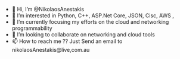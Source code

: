 - 👋 Hi, I’m @NikolaosAnestakis
- 👀 I’m interested in Python, C++, ASP.Net Core, JSON, Cisc, AWS , 
- 🌱 I’m currently focusing my efforts on the cloud and networking programmability
- 💞️ I’m looking to collaborate on networking and cloud tools
- 📫 How to reach me ?? Just Send an email to nikolaosAnestakis@live,com.au

<!---
NikolaosAnestakis/NikolaosAnestakis is a ✨ special ✨ repository because its `README.md` (this file) appears on your GitHub profile.
You can click the Preview link to take a look at your changes.
--->
